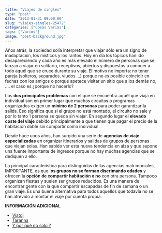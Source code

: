 ```yaml
---
title: "Viajes de singles"
type: "post"
date: "2013-01-31 09:00:00"
slug: "viajes-singles-25472"
categories: ["Cosas Varias"]
tags: ["Varios"]
image: "post-background.jpg"
---
```


 Años atrás, la sociedad solía interpretar que viajar sólo era un signo de inadaptación, los místicos y los raritos. Hoy en día los tópicos han ido desapareciendo y cada año es más elevado el número de personas que se lanzan a viajar en solitario, receptivos, abiertos y dispuestos a conocer a todo aquél que se cruce durante su viaje. El motivo no importa: no tener pareja (solteros, separados, viudos ...) porque no es posible coincidir en fechas con los amigos o porque apetece visitar un sitio que a los demás no, .... el caso es ¿porque no hacerlo?

 Los **dos principales problemas** con el que se encuentra aquél que viaja en individual son en primer lugar que muchos circuitos o programas organizados exigen un **mínimo de 2 personas** para poder garantizar la salida. Eso significa que si el grupo no está montado, el circuito no sale y por lo tanto 1 persona se queda sin viajar. En segundo lugar el **elevado coste del viaje** debido principalmente a que tienen que pagar el precio de la habitación doble sin compartir como individual.

 Desde hace unos años, han surgido una serie de **agencias de viaje especializadas** en organizar itinerarios y salidas de grupos de personas que viajan solas. Han sabido ver esta nueva tendencia en alza y que supone una fuente importante de ingresos porque no hay muchas agencias que se dediquen a ello.

 La principal característica para distinguirlas de las agencias matrimoniales, IMPORTANTE, es que l**os grupos no se forman discrimando edades** y ofrecen la **opción de compartir habitación o no** con otra persona. Tampoco organizan fiestas y suelen ser grupos reducidos. Es una manera de encontrar gente con la que compartir escapadas de fin de semana o un gran viaje. Es una buena alternativa para todos aquellos que todavía no se han atrevido a montar el viaje por cuenta propia.

 **INFORMACIÓN ADICIONAL**

- [Viatgi](http://www.viatgi.com/singles/category/3/singles)
- [Taranna](http://www.taranna.com/category/singles-cat/)
- [Y por qué no solo ?](http://www.yporquenosolo.com/ape_viajes.html)